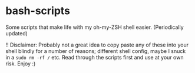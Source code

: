 # bash-scripts
Some scripts that make life with my oh-my-ZSH shell easier. (Periodically updated) 

!! Disclaimer: Probably not a great idea to copy paste any of these into your shell blindly for a number of reasons; different shell config, maybe I snuck in a ```sudo rm -rf /``` etc. Read through the scripts first and use at your own risk. Enjoy :)
